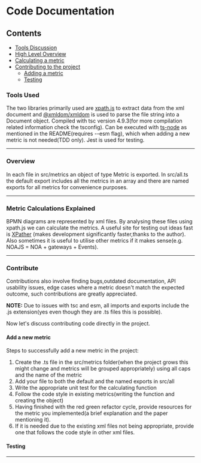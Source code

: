 # Code Documentation

## Contents
- [Tools Discussion](#tools-used)
- [High Level Overview](#overview)
- [Calculating a metric](#metric-calculations-explained)
- [Contributing to the project](#contribute)
  - [Adding a metric](#add-a-new-metric)
  - [Testing](#testing)



### Tools Used

The two libraries primarily used are [xpath.js](https://www.npmjs.com/package/xpath.js) to extract data from the xml document
and [@xmldom/xmldom](https://www.npmjs.com/package/@xmldom/xmldom) is used to parse the file string into a Document object. 
Compiled with tsc version 4.9.3(for more compilation related information check the tsconfig). Can be executed with [ts-node](https://www.npmjs.com/package/ts-node)
as mentioned in the README(requires --esm flag), which when adding a new metric is not needed(TDD only). Jest is used for testing.


---
### Overview
In each file in src/metrics an object of type Metric is exported. In src/all.ts the default export includes all the metrics in an array and
there are named exports for all metrics for convenience purposes. 

---
### Metric Calculations Explained
BPMN diagrams are represented by xml files. By analysing these files using xpath.js we can calculate the metrics.
A useful site for testing out ideas fast is [XPather](http://xpather.com/) (makes development significantly faster,thanks to the author). 
Also sometimes it is useful to utilise other metrics if it makes sense(e.g. NOAJS = NOA + gateways + Events).

---
### Contribute
Contributions also involve finding bugs,outdated documentation, API usability issues, edge cases where a metric doesn't match the expected outcome,
such contributions are greatly appreciated.

**NOTE:**</u> Due to issues with tsc and esm, all imports and exports include the .js extension(yes even though they are .ts files this is possible).

Now let's discuss contributing code directly in the project.
#### Add a new metric
Steps to successfully add a new metric in the project:

1. Create the .ts file in the src/metrics folder(when the project grows this might change and metrics will be grouped appropriately) using all caps and the name of the metric
3. Add your file to both the default and the named exports in src/all 
4. Write the appropriate unit test for the calculating function 
5. Follow the code style in existing metrics(writing the function and creating the object)
6. Having finished with the red green refactor cycle, provide resources for the metric you implemented(a brief explanation and the paper mentioning it).
7. If it is needed due to the existing xml files not being appropriate, provide one that follows the code style in other xml files.

#### Testing

---
